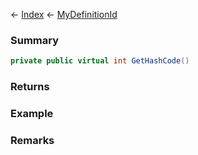 ← [Index](Api-Index) ← [MyDefinitionId](VRage.Game.MyDefinitionId)

### Summary

```csharp
private public virtual int GetHashCode()
```

### Returns

### Example

### Remarks

